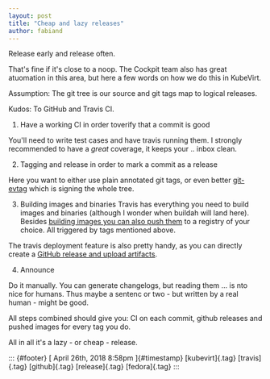```yaml
---
layout: post
title: "Cheap and lazy releases"
author: fabiand
---
```




Release early and release often.

That's fine if it's close to a noop. The Cockpit team also has great
atuomation in this area, but here a few words on how we do this in
KubeVirt.

Assumption: The git tree is our source and git tags map to logical
releases.

Kudos: To GitHub and Travis CI.

1.  Have a working CI in order toverify that a commit is good

You'll need to write test cases and have travis running them. I strongly
recommended to have a *great* coverage, it keeps your .. inbox clean.

2.  Tagging and release in order to mark a commit as a release

Here you want to either use plain annotated git tags, or even better
[git-evtag](https://github.com/cgwalters/git-evtag) which is signing the
whole tree.

3.  Building images and binaries Travis has everything you need to build
    images and binaries (although I wonder when buildah will land here).
    Besides [building images you can also push
    them](https://docs.travis-ci.com/user/docker/) to a registry of your
    choice. All triggered by tags mentioned above.

The travis deployment feature is also pretty handy, as you can directly
create a [GitHub release and upload
artifacts](https://docs.travis-ci.com/user/deployment/releases/).

4.  Announce

Do it manually. You can generate changelogs, but reading them ... is nto
nice for humans. Thus maybe a sentenc or two - but written by a real
human - might be good.

All steps combined should give you: CI on each commit, github releases
and pushed images for every tag you do.

All in all it's a lazy - or cheap - release.

::: {#footer}
[ April 26th, 2018 8:58pm ]{#timestamp} [kubevirt]{.tag} [travis]{.tag}
[github]{.tag} [release]{.tag} [fedora]{.tag}
:::
